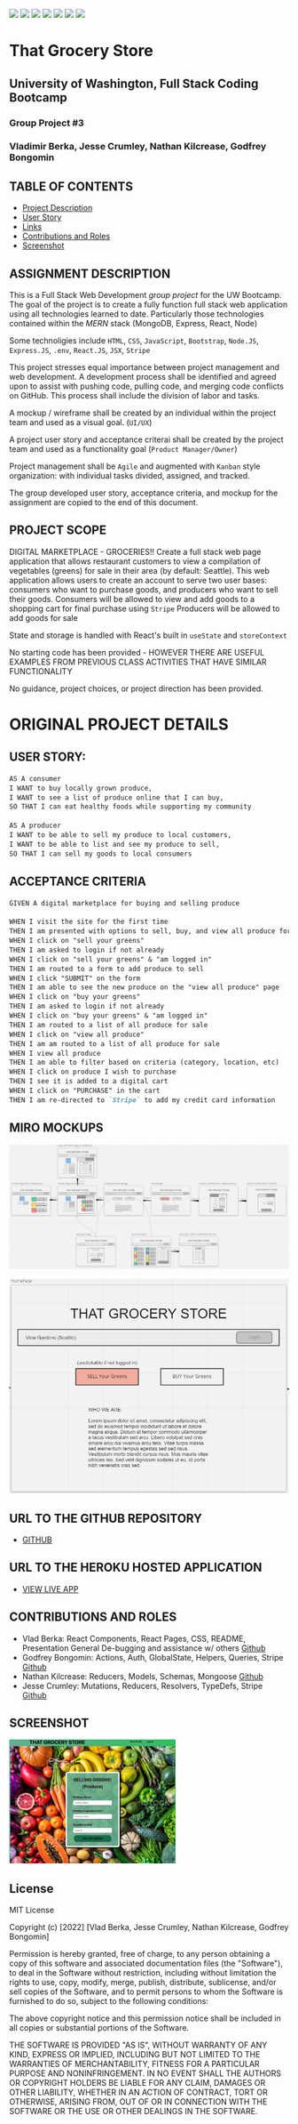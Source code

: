 <img src="https://img.shields.io/badge/html5%20-%23E34F26.svg?&style=for-the-badge&logo=html5&logoColor=white"/> <img src="https://img.shields.io/badge/css3%20-%231572B6.svg?&style=for-the-badge&logo=css3&logoColor=white"/> <img src="https://img.shields.io/badge/bootstrap%20-%23563D7C.svg?&style=for-the-badge&logo=bootstrap&logoColor=white"/> <img src="https://img.shields.io/badge/javascript%20-%23323330.svg?&style=for-the-badge&logo=javascript&logoColor=%23F7DF1E"/> <img src="https://img.shields.io/badge/node.js%20-%2343853D.svg?&style=for-the-badge&logo=node.js&logoColor=white"/> <img src="https://img.shields.io/badge/-ReactJs-61DAFB?logo=react"/> <img src="https://img.shields.io/badge/heroku%20-%23430098.svg?&style=for-the-badge&logo=heroku&logoColor=white"/>

# That Grocery Store

## University of Washington, Full Stack Coding Bootcamp

### Group Project #3

### Vladimir Berka, Jesse Crumley, Nathan Kilcrease, Godfrey Bongomin

## TABLE OF CONTENTS

- [Project Description](#project-description)
- [User Story](#user-story)
- [Links](#links)
- [Contributions and Roles](#contributions-and-roles)
- [Screenshot](#screenshot)

## ASSIGNMENT DESCRIPTION

This is a Full Stack Web Development *group project* for the UW Bootcamp. The goal of the project is to create a fully function full stack web application using all technologies learned to date. Particularly those technologies contained within the *MERN* stack (MongoDB, Express, React, Node)

Some technoligies include `HTML`, `CSS`, `JavaScript`, `Bootstrap`, `Node.JS`, `Express.JS`, `.env`, `React.JS`, `JSX`, `Stripe`

This project stresses equal importance between project management and web development. A development process shall be identified and agreed upon to assist with pushing code, pulling code, and merging code conflicts on GitHub. This process shall include the division of labor and tasks.

A mockup / wireframe shall be created by an individual within the project team and used as a visual goal. (`UI/UX`)

A project user story and acceptance criterai shall be created by the project  team and used as a functionality goal (`Product Manager/Owner`)

Project management shall be `Agile` and augmented with `Kanban` style organization: with individual tasks divided, assigned, and tracked.

The group developed user story, acceptance criteria, and mockup for the assignment are copied to the end of this document. 

## PROJECT SCOPE

DIGITAL MARKETPLACE - GROCERIES!!
Create a full stack web page application that allows restaurant customers to view a compilation of vegetables (greens) for sale in their area (by default: Seattle).
This web application allows users to create an account to serve two user bases: consumers who want to purchase goods, and producers who want to sell their goods.
Consumers will be allowed to view and add goods to a shopping cart for final purchase using `Stripe`
Producers will be allowed to add goods for sale

State and storage is handled with React's built in `useState` and `storeContext`

No starting code has been provided - HOWEVER THERE ARE USEFUL EXAMPLES FROM PREVIOUS CLASS ACTIVITIES THAT HAVE SIMILAR FUNCTIONALITY

No guidance, project choices, or project direction has been provided.

# ORIGINAL PROJECT DETAILS

## USER STORY:

```md
AS A consumer
I WANT to buy locally grown produce,
I WANT to see a list of produce online that I can buy,
SO THAT I can eat healthy foods while supporting my community

AS A producer
I WANT to be able to sell my produce to local customers,
I WANT to be able to list and see my produce to sell,
SO THAT I can sell my goods to local consumers

```

## ACCEPTANCE CRITERIA

```md
GIVEN A digital marketplace for buying and selling produce

WHEN I visit the site for the first time
THEN I am presented with options to sell, buy, and view all produce for sale
WHEN I click on "sell your greens" 
THEN I am asked to login if not already
WHEN I click on "sell your greens" & "am logged in"
THEN I am routed to a form to add produce to sell
WHEN I click "SUBMIT" on the form
THEN I am able to see the new produce on the "view all produce" page
WHEN I click on "buy your greens"
THEN I am asked to login if not already
WHEN I click on "buy your greens" & "am logged in"
THEN I am routed to a list of all produce for sale
WHEN I click on "view all produce"
THEN I am am routed to a list of all produce for sale
WHEN I view all produce
THEN I am able to filter based on criteria (category, location, etc)
WHEN I click on produce I wish to purchase
THEN I see it is added to a digital cart
WHEN I click on "PURCHASE" in the cart
THEN I am re-directed to `Stripe` to add my credit card information
```

## MIRO MOCKUPS

![Full Miro Mockup](./client/src/images/MIRO_Full_Board.png "Full Functionality Mockup, Miro Screenshot")

![Landing Page Mockup](./client/src/images/MIRO_HomePage.png "Landing Page Mockup, Miro Screenshot")

## URL TO THE GITHUB REPOSITORY

- [GITHUB](https://github.com/bongomin256/That_Grocery_Store)

## URL TO THE HEROKU HOSTED APPLICATION

- [VIEW LIVE APP](https://that-grocery-store.herokuapp.com/)

## CONTRIBUTIONS AND ROLES

- Vlad Berka: React Components, React Pages, CSS, README, Presentation General De-bugging and assistance w/ others [Github](https://github.com/vlad-berka)
- Godfrey Bongomin: Actions, Auth, GlobalState, Helpers, Queries, Stripe [Github](https://github.com/bongomin256)
- Nathan Kilcrease: Reducers, Models, Schemas, Mongoose [Github](https://github.com/batemanz)
- Jesse Crumley: Mutations, Reducers, Resolvers, TypeDefs, Stripe [Github](https://github.com/crumwj22)

## SCREENSHOT

<img src="client/src/images/TGS.png" width="300px">


## License

MIT License

Copyright (c) [2022] [Vlad Berka, Jesse Crumley, Nathan Kilcrease, Godfrey Bongomin]

Permission is hereby granted, free of charge, to any person obtaining a copy
of this software and associated documentation files (the "Software"), to deal
in the Software without restriction, including without limitation the rights
to use, copy, modify, merge, publish, distribute, sublicense, and/or sell
copies of the Software, and to permit persons to whom the Software is
furnished to do so, subject to the following conditions:

The above copyright notice and this permission notice shall be included in all
copies or substantial portions of the Software.

THE SOFTWARE IS PROVIDED "AS IS", WITHOUT WARRANTY OF ANY KIND, EXPRESS OR
IMPLIED, INCLUDING BUT NOT LIMITED TO THE WARRANTIES OF MERCHANTABILITY,
FITNESS FOR A PARTICULAR PURPOSE AND NONINFRINGEMENT. IN NO EVENT SHALL THE
AUTHORS OR COPYRIGHT HOLDERS BE LIABLE FOR ANY CLAIM, DAMAGES OR OTHER
LIABILITY, WHETHER IN AN ACTION OF CONTRACT, TORT OR OTHERWISE, ARISING FROM,
OUT OF OR IN CONNECTION WITH THE SOFTWARE OR THE USE OR OTHER DEALINGS IN THE
SOFTWARE.